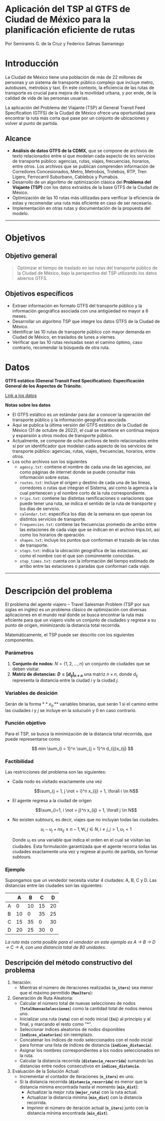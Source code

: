 # Aplicación del TSP al GTFS de Ciudad de México para la planificación eficiente de rutas
Por Semiramís G. de la Cruz y Federico Salinas Samaniego 

# Introducción

La Ciudad de México tiene una población de más de 22 millones de personas y un sistema de transporte público complejo que incluye metro, autobuses, metrobús y taxi. En este contexto, la eficiencia de las rutas de transporte es crucial para mejora de la movilidad urbana, y por ende, de la calidad de vida de las personas usuarias.

La aplicación del Problema del Viajante (TSP) al General Transit Feed Specification (GTFS) de la Ciudad de México ofrece una oportunidad para encontrar la ruta más corta que pase por un conjunto de ubicaciones y volver al punto de partida.

## Alcance

- **Análisis de datos GTFS de la CDMX**, que se compone de archivos de texto relacionados entre sí que modelan cada aspecto de los servicios de transporte público: agencias, rutas, viajes, frecuencias, horarios, entre otros. Los archivos que se publican comprenden información de Corredores Concesionados, Metro, Metrobús, Trolebús, RTP, Tren Ligero, Ferrocarril Suburbano, Cablebús y Pumabús.
- Desarrollo de un algoritmo de optimización clásica del **Problema del Viajante (TSP)** con los datos extraídos de la base GTFS de la Ciudad de México.
- Optimización de las 10 rutas más utilizadas para verificar la eficiencia de estas y recomendar una ruta más eficiente en caso de ser necesario.
- Implementación en otras rutas y documentación de la propuesta del modelo.

---

# Objetivos

## Objetivo general

> Optimizar el tiempo de traslado en las rutas del transporte público de la Ciudad de México, bajo la perspectiva del TSP utilizando los datos abiertos GTFS.
> 

## Objetivos específicos

- Extraer información en formato GTFS del transporte público y la información geográfica asociada con una antigüedad no mayor a 6 meses.
- Desarrollar un algoritmo TSP que integre los datos GTFS de la Ciudad de México.
- Identificar las 10 rutas de transporte público con mayor demanda en Ciudad de México, en traslados de lunes a viernes.
- Verificar que las 10 rutas revisadas sean el camino óptimo, caso contrario, recomendar la búsqueda de otra ruta.



# Datos

**GTFS estático (General Transit Feed Specification): Especificación General de los Aspectos de Tránsito.**

[Link a los datos](https://datos.cdmx.gob.mx/dataset/gtfs)

**Notas sobre los datos**

- El GTFS estático es un estándar para dar a conocer la operación del transporte público y la información geográfica asociada.
- Aquí se publica la última versión del GTFS estático de la Ciudad de México (31 de octubre de 2022), el cual se mantiene en continua mejora y expansión a otros modos de transporte público.
- Actualmente, se compone de ocho archivos de texto relacionados entre sí por un identificador que modelan cada aspecto de los servicios de transporte público: agencias, rutas, viajes, frecuencias, horarios, entre otros.
- Los ocho archivos son los siguientes
    - `agency.txt`: contiene el nombre de cada una de las agencias, así como páginas de internet donde se puede consultar más información sobre estas.
    - `routes.txt`: incluye el origen y destino de cada una de las líneas, corredores o rutas que integran el Sistema, así como la agencia a la cual pertenecen y el nombre corto de la ruta correspondiente.
    - `trips.txt`: contiene las distintas ramificaciones o variaciones que puede tener una ruta, se indica el sentido de la ruta de transporte y los días de servicio.
    - `calendar.txt`: especifica los días de la semana en que operan los distintos servicios de transporte.
    - `frequencies.txt`: contiene las frecuencias promedio de arribo entre las estaciones de cada viaje que se indican en el archivo trips.txt, así como los horarios de operación.
    - `shapes.txt`: incluye los puntos que conforman el trazado de las rutas de transporte.
    - `stops.txt`: indica la ubicación geográfica de las estaciones, así como el nombre con el que son comúnmente conocidas.
    - `stop_times.txt`: cuenta con la información del tiempo estimado de arribo entre las estaciones o paradas que conforman cada viaje.
 
---
 # Descripción del problema

El problema del agente viajero – Travel Salesman Problem (TSP por sus siglas en inglés) es un problema clásico de optimización con diversas aplicaciones en el mundo real donde se busca encontrar la ruta más eficiente para que un viajero visite un conjunto de ciudades y regrese a su punto de origen, minimizando la distancia total recorrida. 

Matemáticamente, el TSP puede ser descrito con los siguientes componentes.

### Parámetros

1. **Conjunto de nodos:**  $N = \{1, 2, ...,n \}$ un conjunto de ciudades que se deben visitar.
2. **Matriz de distancias: $D = [d_{ij}]_{n \times n}$**  una matriz $n \times n$, donde  $d_{ij}$ representa la distancia entre la ciudad *i* y la ciudad *j.* 

### Variables de desición

Serán de la forma $**x_{ij}$,** variables binarias, que serán 1 si el camino entre las ciudades *i* y *j*  se incluye en la solucuón y 0 en caso contrario.

### Función objetivo

Para el TSP, se busca la minimización de la distancia total recorrida, que puede representarse como

$$
min \sum_{i = 1}^n \sum_{j = 1}^n d_{ij}x_{ij}
$$

### Factibilidad

Las restricciones del problema son las siguientes:

- Cada nodo es visitado exactamente una vez
    
    $$\sum_{j = 1, j \not = i}^n x_{ij} = 1, \forall i \in N$$
    
- El agente regresa a la ciudad de origen
    
    $$\sum_{i=1, i \not = j}^n  x_{ij} = 1, \forall j \in N$$
    
- No existen subtours, es decir, viajes que no incluyan todas las ciudades.
    
    $$u_i - u_j + nx_{ij} \leq n - 1, \forall i,j \in N, i \not = j, j > 1, u_1 = 1$$
    
    Donde $u_i$  es una variable que indica el orden en el cual se visitan las ciudades. Esta formulación garantizada que el agente recorra todas las ciudades exactamente una vez y regrese al punto de partida, sin formar subtours.


### Ejemplo

Supongamos que un vendedor necesita visitar 4 ciudades: A, B, C y D. Las distancias entre las ciudades son las siguientes:

|  | A | B | C | D |
| --- | --- | --- | --- | --- |
| A | 0 | 10 | 15 | 20 |
| B | 10 | 0 | 35 | 25 |
| C | 15 | 35 | 0 | 30 |
| D | 20 | 25 | 30 | 0 |

*La ruta más corta posible para el vendedor en este ejemplo es A → B → D → C → A, con una distancia total de 80 unidades.*

## Descripción del método constructivo del problema

1. Iteración:
    - Mientras el número de iteraciones realizadas (**`n_iters`**) sea menor que el máximo permitido (**`MaxIters`**):
2. Generación de Ruta Aleatoria:
    - Calcular el número total de nuevas selecciones de nodos (**`TotalNuevasSelecciones`**) como la cantidad total de nodos menos uno.
    - Inicializar una ruta (**`ruta`**) con el nodo inicial (**`Ini`**) al principio y al final, y marcando el resto como "*".
    - Seleccionar índices aleatorios de nodos disponibles (**`índices_aleatorios`**) sin reemplazo.
    - Concatenar los índices de nodo seleccionados con el nodo inicial para formar una lista de índices de distancia (**`índices_distancia`**).
    - Asignar los nombres correspondientes a los nodos seleccionados en la ruta.
    - Calcular la distancia recorrida (**`distancia_recorrida`**) sumando las distancias entre nodos consecutivos en **`índices_distancia`**.
3. Evaluación de la Solución Actual:
    - Incrementar el contador de iteraciones (**`n_iters`**) en uno.
    - Si la distancia recorrida (**`distancia_recorrida`**) es menor que la distancia mínima encontrada hasta el momento (**`min_dist`**):
        - Actualizar la mejor ruta (**`mejor_ruta`**) con la ruta actual.
        - Actualizar la distancia mínima (**`min_dist`**) con la distancia recorrida.
        - Imprimir el número de iteración actual (**`n_iters`**) junto con la distancia mínima encontrada (**`min_dist`**).

